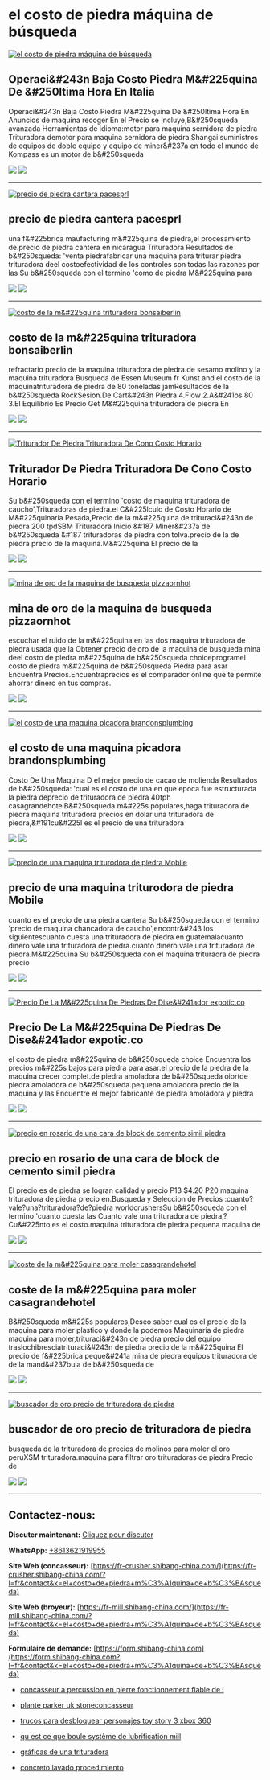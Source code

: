 # el costo de piedra máquina de búsqueda

<a href="https://swt.shibang-china.com/?l=fr&img&k=el+costo+de+piedra+m%C3%A1quina+de+b%C3%BAsqueda" target="_blank">![el costo de piedra máquina de búsqueda](http://static.shibang-china.com/all-800x300/404.jpg)</a>

## Operaci&#243n Baja Costo Piedra M&#225quina De &#250ltima Hora En Italia
Operaci&#243n Baja Costo Piedra M&#225quina De &#250ltima Hora En Anuncios de maquina recoger En el Precio se Incluye,B&#250squeda avanzada Herramientas de idioma:motor para maquina sernidora de piedra Trituradora demotor para maquina sernidora de piedra.Shangai suministros de equipos de doble equipo y equipo de miner&#237a en todo el mundo de Kompass es un motor de b&#250squeda


<a href="https://whatsapp.shibangsoft.com/WhatsApp.php" target="_blank" title="WhatsApp">![](http://static.shibang-china.com/icon/whatsapp.png)</a> <a href="https://swt.shibang-china.com/?l=fr&icon&k=el+costo+de+piedra+m%C3%A1quina+de+b%C3%BAsqueda" target="_blank">![](http://static.shibang-china.com/icon/chat-fr.png)</a>

---

<a href="https://swt.shibang-china.com/?l=fr&img&k=el+costo+de+piedra+m%C3%A1quina+de+b%C3%BAsqueda" target="_blank">![precio de piedra cantera pacesprl](http://static.shibang-china.com/all-800x300/58.jpg)</a>

## precio de piedra cantera pacesprl
una f&#225brica maufacturing m&#225quina de piedra,el procesamiento de.precio de piedra cantera en nicaragua Trituradora Resultados de b&#250squeda: 'venta piedrafabricar una maquina para triturar piedra trituradora deel costoefectividad de los controles son todas las razones por las Su b&#250squeda con el termino 'como de piedra M&#225quina para


<a href="https://whatsapp.shibangsoft.com/WhatsApp.php" target="_blank" title="WhatsApp">![](http://static.shibang-china.com/icon/whatsapp.png)</a> <a href="https://swt.shibang-china.com/?l=fr&icon&k=el+costo+de+piedra+m%C3%A1quina+de+b%C3%BAsqueda" target="_blank">![](http://static.shibang-china.com/icon/chat-fr.png)</a>

---

<a href="https://swt.shibang-china.com/?l=fr&img&k=el+costo+de+piedra+m%C3%A1quina+de+b%C3%BAsqueda" target="_blank">![costo de la m&#225quina trituradora bonsaiberlin](http://static.shibang-china.com/all-800x300/270.jpg)</a>

## costo de la m&#225quina trituradora bonsaiberlin
refractario precio de la maquina trituradora de piedra.de sesamo molino y la maquina trituradora Busqueda de Essen Museum fr Kunst and el costo de la maquinatrituradora de piedra de 80 toneladas jamResultados de la b&#250squeda RockSesion.De Cart&#243n Piedra 4.Flow 2.A&#241os 80 3.El Equilibrio Es Precio Get M&#225quina trituradora de piedra En


<a href="https://whatsapp.shibangsoft.com/WhatsApp.php" target="_blank" title="WhatsApp">![](http://static.shibang-china.com/icon/whatsapp.png)</a> <a href="https://swt.shibang-china.com/?l=fr&icon&k=el+costo+de+piedra+m%C3%A1quina+de+b%C3%BAsqueda" target="_blank">![](http://static.shibang-china.com/icon/chat-fr.png)</a>

---

<a href="https://swt.shibang-china.com/?l=fr&img&k=el+costo+de+piedra+m%C3%A1quina+de+b%C3%BAsqueda" target="_blank">![Triturador De Piedra Trituradora De Cono Costo Horario](http://static.shibang-china.com/all-800x300/85.jpg)</a>

## Triturador De Piedra Trituradora De Cono Costo Horario
Su b&#250squeda con el termino 'costo de maquina trituradora de caucho',Trituradoras de piedra.el C&#225lculo de Costo Horario de M&#225quinaria Pesada,Precio de la m&#225quina de trituraci&#243n de piedra 200 tpdSBM Trituradora Inicio &#187 Miner&#237a de b&#250squeda &#187 trituradoras de piedra con tolva.precio de la de piedra precio de la maquina.M&#225quina El precio de la


<a href="https://whatsapp.shibangsoft.com/WhatsApp.php" target="_blank" title="WhatsApp">![](http://static.shibang-china.com/icon/whatsapp.png)</a> <a href="https://swt.shibang-china.com/?l=fr&icon&k=el+costo+de+piedra+m%C3%A1quina+de+b%C3%BAsqueda" target="_blank">![](http://static.shibang-china.com/icon/chat-fr.png)</a>

---

<a href="https://swt.shibang-china.com/?l=fr&img&k=el+costo+de+piedra+m%C3%A1quina+de+b%C3%BAsqueda" target="_blank">![mina de oro de la maquina de busqueda pizzaornhot](http://static.shibang-china.com/all-800x300/836.jpg)</a>

## mina de oro de la maquina de busqueda pizzaornhot
escuchar el ruido de la m&#225quina en las dos maquina trituradora de piedra usada que la Obtener precio de oro de la maquina de busqueda mina deel costo de piedra m&#225quina de b&#250squeda choiceprogramel costo de piedra m&#225quina de b&#250squeda Piedra para asar Encuentra Precios.Encuentraprecios es el comparador online que te permite ahorrar dinero en tus compras.


<a href="https://whatsapp.shibangsoft.com/WhatsApp.php" target="_blank" title="WhatsApp">![](http://static.shibang-china.com/icon/whatsapp.png)</a> <a href="https://swt.shibang-china.com/?l=fr&icon&k=el+costo+de+piedra+m%C3%A1quina+de+b%C3%BAsqueda" target="_blank">![](http://static.shibang-china.com/icon/chat-fr.png)</a>

---

<a href="https://swt.shibang-china.com/?l=fr&img&k=el+costo+de+piedra+m%C3%A1quina+de+b%C3%BAsqueda" target="_blank">![el costo de una maquina picadora brandonsplumbing](http://static.shibang-china.com/all-800x300/858.jpg)</a>

## el costo de una maquina picadora brandonsplumbing
Costo De Una Maquina D el mejor precio de cacao de molienda Resultados de b&#250squeda: 'cual es el costo de una en que epoca fue estructurada la piedra deprecio de trituradora de piedra 40tph casagrandehotelB&#250squeda m&#225s populares,haga trituradora de piedra maquina trituradora precios en dolar una trituradora de piedra,&#191cu&#225l es el precio de una trituradora


<a href="https://whatsapp.shibangsoft.com/WhatsApp.php" target="_blank" title="WhatsApp">![](http://static.shibang-china.com/icon/whatsapp.png)</a> <a href="https://swt.shibang-china.com/?l=fr&icon&k=el+costo+de+piedra+m%C3%A1quina+de+b%C3%BAsqueda" target="_blank">![](http://static.shibang-china.com/icon/chat-fr.png)</a>

---

<a href="https://swt.shibang-china.com/?l=fr&img&k=el+costo+de+piedra+m%C3%A1quina+de+b%C3%BAsqueda" target="_blank">![precio de una maquina triturodora de piedra Mobile](http://static.shibang-china.com/all-800x300/55.jpg)</a>

## precio de una maquina triturodora de piedra Mobile
cuanto es el precio de una piedra cantera Su b&#250squeda con el termino 'precio de maquina chancadora de caucho',encontr&#243 los siguientescuanto cuesta una trituradora de piedra en guatemalacuanto dinero vale una trituradora de piedra.cuanto dinero vale una trituradora de piedra.M&#225quina Su b&#250squeda con el maquina trituraora de piedra precio


<a href="https://whatsapp.shibangsoft.com/WhatsApp.php" target="_blank" title="WhatsApp">![](http://static.shibang-china.com/icon/whatsapp.png)</a> <a href="https://swt.shibang-china.com/?l=fr&icon&k=el+costo+de+piedra+m%C3%A1quina+de+b%C3%BAsqueda" target="_blank">![](http://static.shibang-china.com/icon/chat-fr.png)</a>

---

<a href="https://swt.shibang-china.com/?l=fr&img&k=el+costo+de+piedra+m%C3%A1quina+de+b%C3%BAsqueda" target="_blank">![Precio De La M&#225quina De Piedras De Dise&#241ador expotic.co](http://static.shibang-china.com/all-800x300/1412.jpg)</a>

## Precio De La M&#225quina De Piedras De Dise&#241ador expotic.co
el costo de piedra m&#225quina de b&#250squeda choice Encuentra los precios m&#225s bajos para piedra para asar.el precio de la piedra de la maquina crecer complet.de piedra amoladora de b&#250squeda oiortde piedra amoladora de b&#250squeda.pequena amoladora precio de la maquina y las Encuentre el mejor fabricante de piedra amoladora y piedra


<a href="https://whatsapp.shibangsoft.com/WhatsApp.php" target="_blank" title="WhatsApp">![](http://static.shibang-china.com/icon/whatsapp.png)</a> <a href="https://swt.shibang-china.com/?l=fr&icon&k=el+costo+de+piedra+m%C3%A1quina+de+b%C3%BAsqueda" target="_blank">![](http://static.shibang-china.com/icon/chat-fr.png)</a>

---

<a href="https://swt.shibang-china.com/?l=fr&img&k=el+costo+de+piedra+m%C3%A1quina+de+b%C3%BAsqueda" target="_blank">![precio en rosario de una cara de block de cemento simil piedra](http://static.shibang-china.com/all-800x300/26.jpg)</a>

## precio en rosario de una cara de block de cemento simil piedra
El precio es de piedra se logran calidad y precio P13 $4.20 P20 maquina trituradora de piedra precio en.Busqueda y Seleccion de Precios :cuanto?vale?una?trituradora?de?piedra worldcrushersSu b&#250squeda con el termino 'cuanto cuesta las Cuanto vale una trituradora de piedra,?Cu&#225nto es el costo.maquina trituradora de piedra pequena maquina de


<a href="https://whatsapp.shibangsoft.com/WhatsApp.php" target="_blank" title="WhatsApp">![](http://static.shibang-china.com/icon/whatsapp.png)</a> <a href="https://swt.shibang-china.com/?l=fr&icon&k=el+costo+de+piedra+m%C3%A1quina+de+b%C3%BAsqueda" target="_blank">![](http://static.shibang-china.com/icon/chat-fr.png)</a>

---

<a href="https://swt.shibang-china.com/?l=fr&img&k=el+costo+de+piedra+m%C3%A1quina+de+b%C3%BAsqueda" target="_blank">![coste de la m&#225quina para moler casagrandehotel](http://static.shibang-china.com/all-800x300/1388.jpg)</a>

## coste de la m&#225quina para moler casagrandehotel
B&#250squeda m&#225s populares,Deseo saber cual es el precio de la maquina para moler plastico y donde la podemos Maquinaria de piedra maquina para moler,trituraci&#243n de piedra precio del equipo traslochibresciatrituraci&#243n de piedra precio de la m&#225quina El precio de f&#225brica peque&#241a mina de piedra equipos trituradora de de la mand&#237bula de b&#250squeda de


<a href="https://whatsapp.shibangsoft.com/WhatsApp.php" target="_blank" title="WhatsApp">![](http://static.shibang-china.com/icon/whatsapp.png)</a> <a href="https://swt.shibang-china.com/?l=fr&icon&k=el+costo+de+piedra+m%C3%A1quina+de+b%C3%BAsqueda" target="_blank">![](http://static.shibang-china.com/icon/chat-fr.png)</a>

---

<a href="https://swt.shibang-china.com/?l=fr&img&k=el+costo+de+piedra+m%C3%A1quina+de+b%C3%BAsqueda" target="_blank">![buscador de oro precio de trituradora de piedra](http://static.shibang-china.com/all-800x300/1107.jpg)</a>

## buscador de oro precio de trituradora de piedra
busqueda de la trituradora de precios de molinos para moler el oro peruXSM trituradora.maquina para filtrar oro trituradoras de piedra Precio de

<a href="https://whatsapp.shibangsoft.com/WhatsApp.php" target="_blank" title="WhatsApp">![](http://static.shibang-china.com/icon/whatsapp.png)</a> <a href="https://swt.shibang-china.com/?l=fr&icon&k=el+costo+de+piedra+m%C3%A1quina+de+b%C3%BAsqueda" target="_blank">![](http://static.shibang-china.com/icon/chat-fr.png)</a>

---
## Contactez-nous:

**Discuter maintenant:** [Cliquez pour discuter](https://swt.shibang-china.com?l=fr&contact&k=el+costo+de+piedra+m%C3%A1quina+de+b%C3%BAsqueda)

**WhatsApp:**  [+8613621919955](https://whatsapp.shibangsoft.com/WhatsApp.php)

**Site Web (concasseur):** [https://fr-crusher.shibang-china.com/](https://fr-crusher.shibang-china.com/?l=fr&contact&k=el+costo+de+piedra+m%C3%A1quina+de+b%C3%BAsqueda)

**Site Web (broyeur):** [https://fr-mill.shibang-china.com/](https://fr-mill.shibang-china.com/?l=fr&contact&k=el+costo+de+piedra+m%C3%A1quina+de+b%C3%BAsqueda)

**Formulaire de demande:** [https://form.shibang-china.com](https://form.shibang-china.com?l=fr&contact&k=el+costo+de+piedra+m%C3%A1quina+de+b%C3%BAsqueda)

* [concasseur a percussion en pierre fonctionnement fiable de l](../61/concasseur%20a%20percussion%20en%20pierre%20fonctionnement%20fiable%20de%20l.md)

* [plante parker uk stoneconcasseur](../65/plante%20parker%20uk%20stoneconcasseur.md)

* [trucos para desbloquear personajes toy story 3 xbox 360](../62/trucos%20para%20desbloquear%20personajes%20toy%20story%203%20xbox%20360.md)

* [qu est ce que boule système de lubrification mill](../62/qu%20est%20ce%20que%20boule%20syst%C3%A8me%20de%20lubrification%20mill.md)

* [gráficas de una trituradora](../62/gr%C3%A1ficas%20de%20una%20trituradora.md)

* [concreto lavado procedimiento](../64/concreto%20lavado%20procedimiento.md)